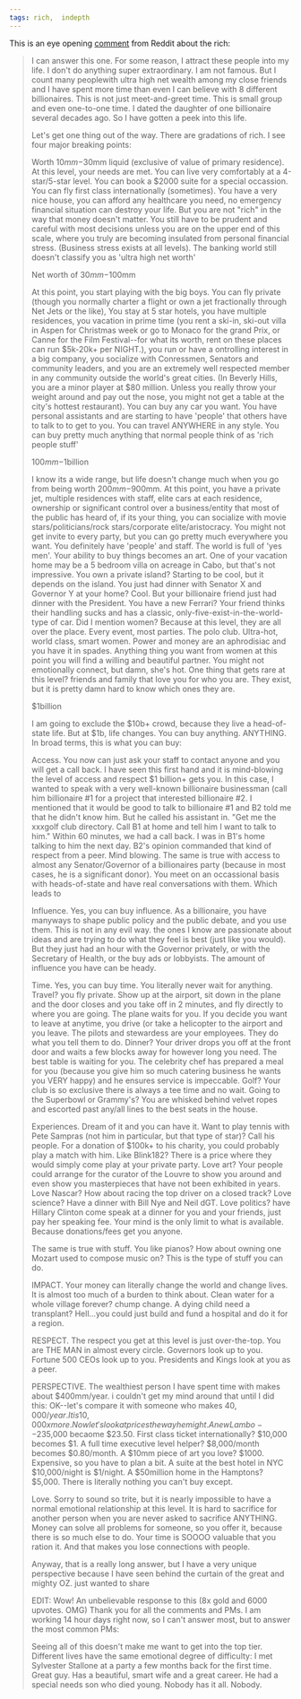 ```yaml
---
tags: rich,  indepth
---
```


This is an eye opening [comment](https://www.reddit.com/r/AskReddit/comments/2s9u0s/what_do_insanely_wealthy_people_buy_that_ordinary/cnnmca8/) from Reddit about the rich: 

> I can answer this one. For some reason, I attract these people into my life. I don't do anything super extraordinary. I am not famous. But I count many peoplewith ultra high net wealth among my close friends and I have spent more time than even I can believe with 8 different billionaires. This is not just meet-and-greet time. This is small group and even one-to-one time. I dated the daughter of one billionaire several decades ago. So I have gotten a peek into this life.
> 
> Let's get one thing out of the way. There are gradations of rich. I see four major breaking points:
> 
> Worth $10mm-$30mm liquid (exclusive of value of primary residence). At this level, your needs are met. You can live very comfortably at a 4-star/5-star level. You can book a $2000 suite for a special occassion. You can fly first class internationally (sometimes). You have a very nice house, you can afford any healthcare you need, no emergency financial situation can destroy your life. But you are not "rich" in the way that money doesn't matter. You still have to be prudent and careful with most decisions unless you are on the upper end of this scale, where you truly are becoming insulated from personal financial stress. (Business stress exists at all levels). The banking world still doesn't classify you as 'ultra high net worth'
> 
> Net worth of $30mm-$100mm
> 
> At this point, you start playing with the big boys. You can fly private (though you normally charter a flight or own a jet fractionally through Net Jets or the like), You stay at 5 star hotels, you have multiple residences, you vacation in prime time (you rent a ski-in, ski-out villa in Aspen for Christmas week or go to Monaco for the grand Prix, or Canne for the Film Festival--for what its worth, rent on these places can run $5k-20k+ per NIGHT.), you run or have a ontrolling interest in a big company, you socialize with Conressmen, Senators and community leaders, and you are an extremely well respected member in any community outside the world's great cities. (In Beverly Hills, you are a minor player at $80 million. Unless you really throw your weight around and pay out the nose, you might not get a table at the city's hottest restaurant). You can buy any car you want. You have personal assistants and are starting to have 'people' that others have to talk to to get to you. You can travel ANYWHERE in any style. You can buy pretty much anything that normal people think of as 'rich people stuff'
> 
> $100mm-$1billion
> 
> I know its a wide range, but life doesn't change much when you go from being worth $200mm-$900mm. At this point, you have a private jet, multiple residences with staff, elite cars at each residence, ownership or significant control over a business/entity that most of the public has heard of, if its your thing, you can socialize with movie stars/politicians/rock stars/corporate elite/aristocracy. You might not get invite to every party, but you can go pretty much everywhere you want. You definitely have 'people' and staff. The world is full of 'yes men'. Your ability to buy things becomes an art. One of your vacation home may be a 5 bedroom villa on acreage in Cabo, but that's not impressive. You own a private island? Starting to be cool, but it depends on the island. You just had dinner with Senator X and Governor Y at your home? Cool. But your billionaire friend just had dinner with the President. You have a new Ferrari? Your friend thinks their handling sucks and has a classic, only-five-exist-in-the-world-type of car. Did I mention women? Because at this level, they are all over the place. Every event, most parties. The polo club. Ultra-hot, world class, smart women. Power and money are an aphrodisiac and you have it in spades. Anything thing you want from women at this point you will find a willing and beautiful partner. You might not emotionally connect, but damn, she's hot. One thing that gets rare at this level? friends and family that love you for who you are. They exist, but it is pretty damn hard to know which ones they are.
> 
> $1billion
> 
> I am going to exclude the $10b+ crowd, because they live a head-of-state life. But at $1b, life changes. You can buy anything. ANYTHING. In broad terms, this is what you can buy:
> 
> Access. You now can just ask your staff to contact anyone and you will get a call back. I have seen this first hand and it is mind-blowing the level of access and respect $1 billion+ gets you. In this case, I wanted to speak with a very well-known billionaire businessman (call him billionaire #1 for a project that interested billionaire #2. I mentioned that it would be good to talk to billionaire #1 and B2 told me that he didn't know him. But he called his assistant in. "Get me the xxxgolf club directory. Call B1 at home and tell him I want to talk to him." Within 60 minutes, we had a call back. I was in B1's home talking to him the next day. B2's opinion commanded that kind of respect from a peer. Mind blowing. The same is true with access to almost any Senator/Governor of a billionaires party (because in most cases, he is a significant donor). You meet on an occassional basis with heads-of-state and have real conversations with them. Which leads to
> 
> Influence. Yes, you can buy influence. As a billionaire, you have manyways to shape public policy and the public debate, and you use them. This is not in any evil way. the ones I know are passionate about ideas and are trying to do what they feel is best (just like you would). But they just had an hour with the Governor privately, or with the Secretary of Health, or the buy ads or lobbyists. The amount of influence you have can be heady.
> 
> Time. Yes, you can buy time. You literally never wait for anything. Travel? you fly private. Show up at the airport, sit down in the plane and the door closes and you take off in 2 minutes, and fly directly to where you are going. The plane waits for you. If you decide you want to leave at anytime, you drive (or take a helicopter to the airport and you leave. The pilots and stewardess are your employees. They do what you tell them to do. Dinner? Your driver drops you off at the front door and waits a few blocks away for however long you need. The best table is waiting for you. The celebrity chef has prepared a meal for you (because you give him so much catering business he wants you VERY happy) and he ensures service is impeccable. Golf? Your club is so exclusive there is always a tee time and no wait. Going to the Superbowl or Grammy's? You are whisked behind velvet ropes and escorted past any/all lines to the best seats in the house.
> 
> Experiences. Dream of it and you can have it. Want to play tennis with Pete Sampras (not him in particular, but that type of star)? Call his people. For a donation of $100k+ to his charity, you could probably play a match with him. Like Blink182? There is a price where they would simply come play at your private party. Love art? Your people could arrange for the curator of the Louvre to show you around and even show you masterpieces that have not been exhibited in years. Love Nascar? How about racing the top driver on a closed track? Love science? Have a dinner with Bill Nye and Neil dGT. Love politics? have Hillary Clinton come speak at a dinner for you and your friends, just pay her speaking fee. Your mind is the only limit to what is available. Because donations/fees get you anyone.
> 
> The same is true with stuff. You like pianos? How about owning one Mozart used to compose music on? This is the type of stuff you can do.
> 
> IMPACT. Your money can literally change the world and change lives. It is almost too much of a burden to think about. Clean water for a whole village forever? chump change. A dying child need a transplant? Hell...you could just build and fund a hospital and do it for a region.
> 
> RESPECT. The respect you get at this level is just over-the-top. You are THE MAN in almost every circle. Governors look up to you. Fortune 500 CEOs look up to you. Presidents and Kings look at you as a peer.
> 
> PERSPECTIVE. The wealthiest person I have spent time with makes about $400mm/year. i couldn't get my mind around that until I did this: OK--let's compare it with someone who makes $40,000/year. It is 10,000x more. Now let's look at prices the way he might. A new Lambo--$235,000 becaome $23.50. First class ticket internationally? $10,000 becomes $1. A full time executive level helper? $8,000/month becomes $0.80/month. A $10mm piece of art you love? $1000. Expensive, so you have to plan a bit. A suite at the best hotel in NYC $10,000/night is $1/night. A $50million home in the Hamptons? $5,000. There is literally nothing you can't buy except.
> 
> Love. Sorry to sound so trite, but it is nearly impossible to have a normal emotional relationship at this level. It is hard to sacrifice for another person when you are never asked to sacrifice ANYTHING. Money can solve all problems for someone, so you offer it, because there is so much else to do. Your time is SOOOO valuable that you ration it. And that makes you lose connections with people.
> 
> Anyway, that is a really long answer, but I have a very unique perspective because I have seen behind the curtain of the great and mighty OZ. just wanted to share
> 
> EDIT: Wow! An unbelievable response to this (8x gold and 6000 upvotes. OMG) Thank you for all the comments and PMs. I am working 14 hour days right now, so I can't answer most, but to answer the most common PMs:
> 
> Seeing all of this doesn't make me want to get into the top tier. Different lives have the same emotional degree of difficulty: I met Sylvester Stallone at a party a few months back for the first time. Great guy. Has a beautiful, smart wife and a great career. He had a special needs son who died young. Nobody has it all. Nobody.